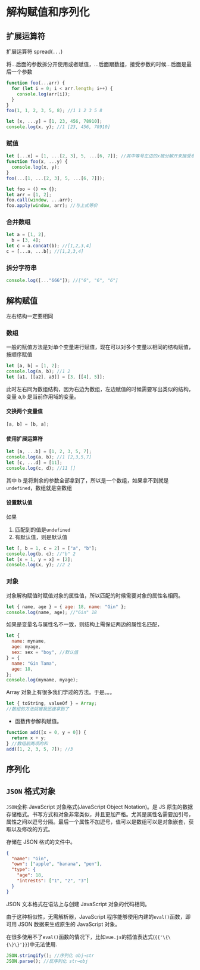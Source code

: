 # 解构赋值和序列化

## 扩展运算符

扩展运算符 spread(`...`)

将...后面的参数拆分开使用或者赋值，...后面跟数组，接受参数的时候...后面是最后一个参数

```js
function foo(...arr) {
  for (let i = 0; i < arr.length; i++) {
    console.log(arr[i]);
  }
}
foo(1, 1, 2, 3, 5, 8); //1 1 2 3 5 8
```

```js
let [x, ...y] = [1, 23, 456, 78910];
console.log(x, y); //1 [23, 456, 78910]
```

### 赋值

```js
let [...x] = [1, ...[2, 3], 5, ...[6, 7]]; //其中等号左边的x被分解开来接受参数，等号右边的数组被分解开来传值
function foo(x, ...y) {
  console.log(x, y);
}
foo(...[1, ...[2, 3], 5, ...[6, 7]]);
```

```js
let foo = () => {};
let arr = [1, 2];
foo.call(window, ...arr);
foo.apply(window, arr); //与上式等价
```

### 合并数组

```js
let a = [1, 2],
  b = [3, 4];
let c = a.concat(b); //[1,2,3,4]
c = [...a, ...b]; //[1,2,3,4]
```

### 拆分字符串

```js
console.log([..."666"]); //["6", "6", "6"]
```

## 解构赋值

左右结构一定要相同

### 数组

一般的赋值方法是对单个变量进行赋值，现在可以对多个变量以相同的结构赋值，按顺序赋值

```js
let [a, b] = [1, 2];
console.log(a, b); //1 2
let [a1, [[a2], a3]] = [3, [[4], 5]];
```

此时左右同为数组结构，因为右边为数组，左边赋值的时候需要写出类似的结构，变量 a,b 是当前作用域的变量。

#### 交换两个变量值

```js
[a, b] = [b, a];
```

#### 使用扩展运算符

```js
let [a, ...b] = [1, 2, 3, 5, 7];
console.log(a, b); //1 [2,3,5,7]
let [c, ...d] = [11];
console.log(c, d); //11 []
```

其中 b 是将剩余的参数全部拿到了，所以是一个数组，如果拿不到就是`undefined`，数组就是空数组

#### 设置默认值

如果

1. 匹配到的值是`undefined`
2. 有默认值，则是默认值

```js
let [, b = 1, c = 2] = ["a", "b"];
console.log(b, c); //"b" 2
let [x = 1, y = x] = [2];
console.log(x, y); //2 2
```

### 对象

对象解构赋值时赋值对象的属性值，所以匹配的时候需要对象的属性名相同。

```js
let { name, age } = { age: 18, name: "Gin" };
console.log(name, age); //"Gin" 18
```

如果是变量名与属性名不一致，则结构上需保证两边的属性名匹配，

```js
let {
  name: myname,
  age: myage,
  sex: sex = "boy", //默认值
} = {
  name: "Gin Tama",
  age: 18,
};
console.log(myname, myage);
```

Array 对象上有很多我们学过的方法。于是。。。

```js
let { toString, valueOf } = Array;
//数组的方法就被我迅速拿到了
```

- 函数传参解构赋值。

```js
function add([x = 0, y = 0]) {
  return x + y;
} //数组前两项的和
add([1, 2, 3, 5, 7]); //3
```

## 序列化

## `JSON` 格式对象

`JSON`全称 JavaScript 对象格式(JavaScript Object Notation)。是 JS 原生的数据存储格式。书写方式和对象非常类似，并且更加严格。尤其是属性名需要加引号，属性之间以逗号分隔。最后一个属性不加逗号，值可以是数组可以是对象嵌套，获取以及修改的方式。

存储在 JSON 格式的文件中。

```json
{
  "name": "Gin",
  "own": ["apple", "banana", "pen"],
  "type": {
    "age": 18,
    "intrests": ["1", "2", "3"]
  }
}
```

JSON 文本格式在语法上与创建 JavaScript 对象的代码相同。

由于这种相似性，无需解析器，JavaScript 程序能够使用内建的`eval()`函数，即可用 JSON 数据来生成原生的 JavaScript 对象。

在很多使用不了`eval()`函数的情况下，比如`vue.js`的插值表达式(`{{'\{\{\}\}'}}`)中无法使用.

```js
JSON.stringify(); //序列化 obj→str
JSON.parse(); //反序列化 str→obj
```

